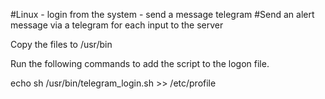 #Linux - login from the system - send a message telegram
#Send an alert message via a telegram for each input to the server

Copy the files to /usr/bin

Run the following commands to add the script to the logon file.

echo sh /usr/bin/telegram_login.sh >> /etc/profile
